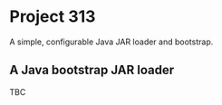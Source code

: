 
# Project 313

A simple, configurable Java JAR loader and bootstrap.

## A Java bootstrap JAR loader

TBC
